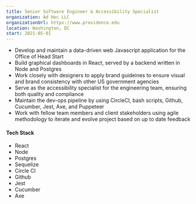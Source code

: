 ```yaml
---
title: Senior Software Engineer & Accessibility Specialist
organization: Ad Hoc LLC
organizationUrl: https://www.providence.edu
location: Washington, DC
start: 2021-05-01
---
```


-   Develop and maintain a data-driven web Javascript application for the Office of Head Start
-   Build graphical dashboards in React, served by a backend written in Node and Postgres
-   Work closely with designers to apply brand guideines to ensure visual and brand consistency with other US government agencies
-   Serve as the accessibility specialist for the engineering team, ensuring both quality and compliance
-   Maintain the dev-ops pipeline by using CircleCI, bash scripts, Github, Cucumber, Jest, Axe, and Puppeteer
-   Work with fellow team members and client stakeholders using agile methodology to iterate and evolve project based on up to date feedback

#### Tech Stack

-   React
-   Node
-   Postgres
-   Sequelize
-   Circle CI
-   Github
-   Jest
-   Cucumber
-   Axe
